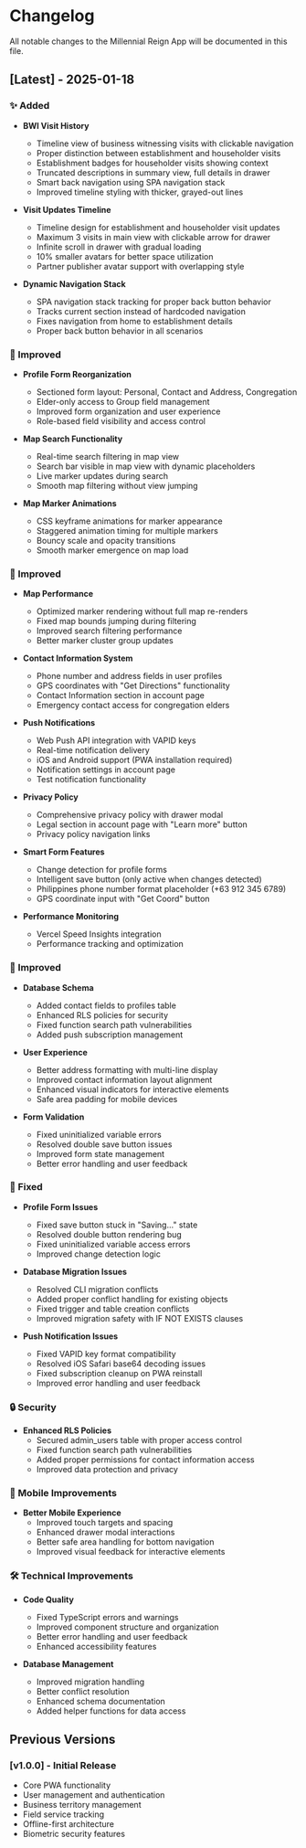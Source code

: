 # Changelog

All notable changes to the Millennial Reign App will be documented in this file.

## [Latest] - 2025-01-18

### ✨ Added
- **BWI Visit History**
  - Timeline view of business witnessing visits with clickable navigation
  - Proper distinction between establishment and householder visits
  - Establishment badges for householder visits showing context
  - Truncated descriptions in summary view, full details in drawer
  - Smart back navigation using SPA navigation stack
  - Improved timeline styling with thicker, grayed-out lines

- **Visit Updates Timeline**
  - Timeline design for establishment and householder visit updates
  - Maximum 3 visits in main view with clickable arrow for drawer
  - Infinite scroll in drawer with gradual loading
  - 10% smaller avatars for better space utilization
  - Partner publisher avatar support with overlapping style

- **Dynamic Navigation Stack**
  - SPA navigation stack tracking for proper back button behavior
  - Tracks current section instead of hardcoded navigation
  - Fixes navigation from home to establishment details
  - Proper back button behavior in all scenarios

### 🔧 Improved
- **Profile Form Reorganization**
  - Sectioned form layout: Personal, Contact and Address, Congregation
  - Elder-only access to Group field management
  - Improved form organization and user experience
  - Role-based field visibility and access control

- **Map Search Functionality**
  - Real-time search filtering in map view
  - Search bar visible in map view with dynamic placeholders
  - Live marker updates during search
  - Smooth map filtering without view jumping

- **Map Marker Animations**
  - CSS keyframe animations for marker appearance
  - Staggered animation timing for multiple markers
  - Bouncy scale and opacity transitions
  - Smooth marker emergence on map load

### 🔧 Improved
- **Map Performance**
  - Optimized marker rendering without full map re-renders
  - Fixed map bounds jumping during filtering
  - Improved search filtering performance
  - Better marker cluster group updates

- **Contact Information System**
  - Phone number and address fields in user profiles
  - GPS coordinates with "Get Directions" functionality
  - Contact Information section in account page
  - Emergency contact access for congregation elders

- **Push Notifications**
  - Web Push API integration with VAPID keys
  - Real-time notification delivery
  - iOS and Android support (PWA installation required)
  - Notification settings in account page
  - Test notification functionality

- **Privacy Policy**
  - Comprehensive privacy policy with drawer modal
  - Legal section in account page with "Learn more" button
  - Privacy policy navigation links

- **Smart Form Features**
  - Change detection for profile forms
  - Intelligent save button (only active when changes detected)
  - Philippines phone number format placeholder (+63 912 345 6789)
  - GPS coordinate input with "Get Coord" button

- **Performance Monitoring**
  - Vercel Speed Insights integration
  - Performance tracking and optimization

### 🔧 Improved
- **Database Schema**
  - Added contact fields to profiles table
  - Enhanced RLS policies for security
  - Fixed function search path vulnerabilities
  - Added push subscription management

- **User Experience**
  - Better address formatting with multi-line display
  - Improved contact information layout alignment
  - Enhanced visual indicators for interactive elements
  - Safe area padding for mobile devices

- **Form Validation**
  - Fixed uninitialized variable errors
  - Resolved double save button issues
  - Improved form state management
  - Better error handling and user feedback

### 🐛 Fixed
- **Profile Form Issues**
  - Fixed save button stuck in "Saving..." state
  - Resolved double button rendering bug
  - Fixed uninitialized variable access errors
  - Improved change detection logic

- **Database Migration Issues**
  - Resolved CLI migration conflicts
  - Added proper conflict handling for existing objects
  - Fixed trigger and table creation conflicts
  - Improved migration safety with IF NOT EXISTS clauses

- **Push Notification Issues**
  - Fixed VAPID key format compatibility
  - Resolved iOS Safari base64 decoding issues
  - Fixed subscription cleanup on PWA reinstall
  - Improved error handling and user feedback

### 🔒 Security
- **Enhanced RLS Policies**
  - Secured admin_users table with proper access control
  - Fixed function search path vulnerabilities
  - Added proper permissions for contact information access
  - Improved data protection and privacy

### 📱 Mobile Improvements
- **Better Mobile Experience**
  - Improved touch targets and spacing
  - Enhanced drawer modal interactions
  - Better safe area handling for bottom navigation
  - Improved visual feedback for interactive elements

### 🛠️ Technical Improvements
- **Code Quality**
  - Fixed TypeScript errors and warnings
  - Improved component structure and organization
  - Better error handling and user feedback
  - Enhanced accessibility features

- **Database Management**
  - Improved migration handling
  - Better conflict resolution
  - Enhanced schema documentation
  - Added helper functions for data access

## Previous Versions

### [v1.0.0] - Initial Release
- Core PWA functionality
- User management and authentication
- Business territory management
- Field service tracking
- Offline-first architecture
- Biometric security features
